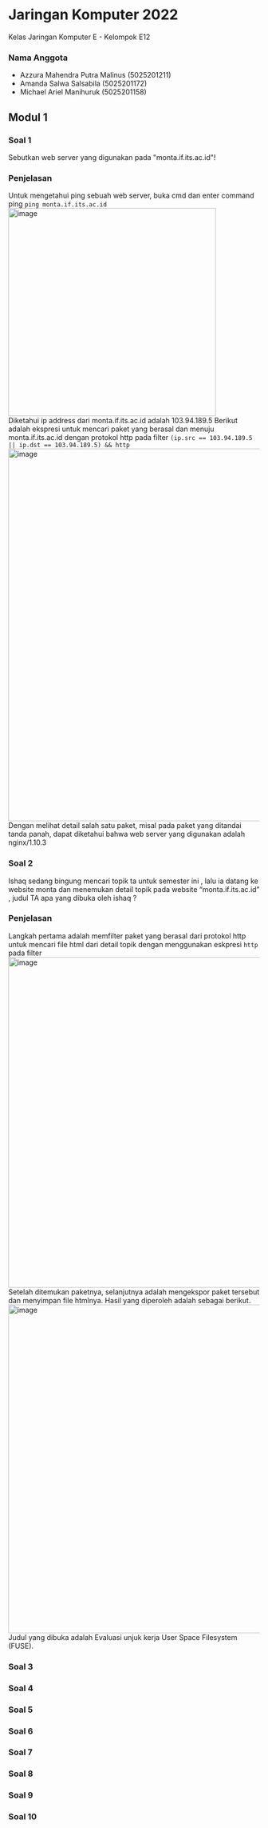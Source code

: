 # Jaringan Komputer 2022
Kelas Jaringan Komputer E - Kelompok E12
### Nama Anggota
- Azzura Mahendra Putra Malinus (5025201211)
- Amanda Salwa Salsabila (5025201172)
- Michael Ariel Manihuruk (5025201158)

## Modul 1
### Soal 1
Sebutkan web server yang digunakan pada "monta.if.its.ac.id"! 
### Penjelasan
Untuk mengetahui ping sebuah web server, buka cmd dan enter command ping <web server>
`ping monta.if.its.ac.id`
<img width="416" alt="image" src="https://user-images.githubusercontent.com/90702710/192083347-bfa55ae8-99b7-4cbb-94bf-e4ff02a96c99.png"> <br />
Diketahui ip address dari monta.if.its.ac.id adalah 103.94.189.5
Berikut adalah ekspresi untuk mencari paket yang berasal dan menuju monta.if.its.ac.id dengan protokol http pada filter
`(ip.src == 103.94.189.5 || ip.dst == 103.94.189.5) && http`
<img width="745" alt="image" src="https://user-images.githubusercontent.com/90702710/192083335-9f7df238-a350-4e6f-91ab-ab6a7f18c34d.png"> <br />
Dengan melihat detail salah satu paket, misal pada paket yang ditandai tanda panah, dapat diketahui bahwa web server yang digunakan adalah nginx/1.10.3
  
### Soal 2
Ishaq sedang bingung mencari topik ta untuk semester ini , lalu ia datang ke website monta dan menemukan detail topik pada website “monta.if.its.ac.id” , judul TA apa yang dibuka oleh ishaq ?
### Penjelasan
Langkah pertama adalah memfilter paket yang berasal dari protokol http untuk mencari file html dari detail topik dengan menggunakan eskpresi `http` pada filter
<img width="661" alt="image" src="https://user-images.githubusercontent.com/90702710/192083449-83436a94-29e6-458a-8004-dbd3f7ea899c.png"> <br />
Setelah ditemukan paketnya, selanjutnya adalah mengekspor paket tersebut dan menyimpan file htmlnya. Hasil yang diperoleh adalah sebagai berikut.
<img width="657" alt="image" src="https://user-images.githubusercontent.com/90702710/192083474-139c32e5-f5b8-41c1-a437-d39a8af25b7c.png"> <br />
Judul yang dibuka adalah Evaluasi unjuk kerja User Space Filesystem (FUSE).
  
### Soal 3

### Soal 4

### Soal 5

### Soal 6

### Soal 7

### Soal 8

### Soal 9

### Soal 10

